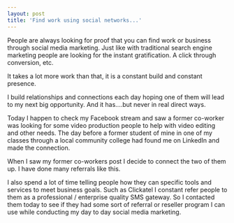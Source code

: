 ```yaml
---
layout: post
title: 'Find work using social networks...'
---
```

People are always looking for proof that you can find work or business through social media marketing. Just like with traditional search engine marketing people are looking for the instant gratification. A click through conversion, etc.<p></p>
It takes a lot more work than that, it is a constant build and constant presence.<p></p>
I build relationships and connections each day hoping one of them will lead to my next big opportunity. And it has....but never in real direct ways.<p></p>
Today I happen to check my Facebook stream and saw a former co-worker was looking for some video production people to help with video editing and other needs. The day before a former student of mine in one of my classes through a local community college had found me on LinkedIn and made the connection.<p></p>
When I saw my former co-workers post I decide to connect the two of them up. I have done many referrals like this.<p></p>
I also spend a lot of time telling people how they can specific tools and services to meet business goals. Such as Clickatel I constant refer people to them as a professional / enterprise quality SMS gateway. So I contacted them today to see if they had some sort of referral or reseller program I can use while conducting my day to day social media marketing.